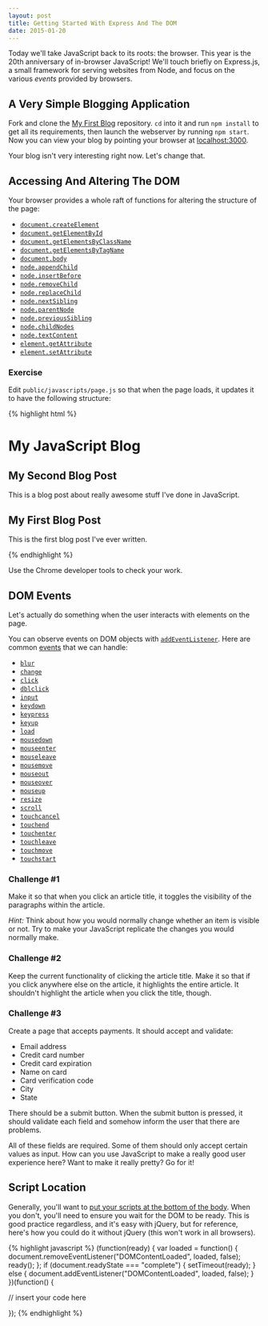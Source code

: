 ```yaml
---
layout: post
title: Getting Started With Express And The DOM
date: 2015-01-20
---
```


Today we'll take JavaScript back to its roots: the browser. This year is the 20th anniversary of in-browser JavaScript! We'll touch briefly on Express.js, a small framework for serving websites from Node, and focus on the various _events_ provided by browsers.

## A Very Simple Blogging Application

Fork and clone the [My First Blog](https://github.com/JSI-2015-Q1/my-first-blog) repository. `cd` into it and run `npm install` to get all its requirements, then launch the webserver by running `npm start`. Now you can view your blog by pointing your browser at [localhost:3000](http://localhost:3000).

Your blog isn't very interesting right now. Let's change that.

## Accessing And Altering The DOM

Your browser provides a whole raft of functions for altering the structure of the page:

* [`document.createElement`][mdn-createElement]
* [`document.getElementById`][mdn-getElementById]
* [`document.getElementsByClassName`][mdn-getElementsByClassName]
* [`document.getElementsByTagName`][mdn-getElementsByTagName]
* [`document.body`][mdn-document.body]
* [`node.appendChild`][mdn-appendChild]
* [`node.insertBefore`][mdn-insertBefore]
* [`node.removeChild`][mdn-removeChild]
* [`node.replaceChild`][mdn-replaceChild]
* [`node.nextSibling`][mdn-nextSibling]
* [`node.parentNode`][mdn-parentNode]
* [`node.previousSibling`][mdn-previousSibling]
* [`node.childNodes`][mdn-childNodes]
* [`node.textContent`][mdn-textContent]
* [`element.getAttribute`][mdn-getAttribute]
* [`element.setAttribute`][mdn-setAttribute]

### Exercise

Edit `public/javascripts/page.js` so that when the page loads, it updates it to have the following structure:

{% highlight html %}
<html>
  <head>
    <title>My JavaScript Blog</title>
  </head>
  <body>
    <h1>My JavaScript Blog</h1>
    <article>
      <h1>My Second Blog Post</h1>
      <p>This is a blog post about really awesome stuff I've done in JavaScript.</p>
    </article>
    <article>
      <h1>My First Blog Post</h1>
      <p>This is the first blog post I've ever written.</p>
    </article>
  </body>
  <script type="text/javascript" src="/javascripts/page.js"></script>
</html>
{% endhighlight %}

Use the Chrome developer tools to check your work.

## DOM Events

Let's actually do something when the user interacts with elements on the page.

You can observe events on DOM objects with
[`addEventListener`][mdn-addEventListener]. Here are common
[events][mdn-events] that we can handle:

* [`blur`][mdn-blur]
* [`change`][mdn-change]
* [`click`][mdn-click]
* [`dblclick`][mdn-dblclick]
* [`input`][mdn-input]
* [`keydown`][mdn-keydown]
* [`keypress`][mdn-keypress]
* [`keyup`][mdn-keyup]
* [`load`][mdn-load]
* [`mousedown`][mdn-mousedown]
* [`mouseenter`][mdn-mouseenter]
* [`mouseleave`][mdn-mouseleave]
* [`mousemove`][mdn-mousemove]
* [`mouseout`][mdn-mouseout]
* [`mouseover`][mdn-mouseover]
* [`mouseup`][mdn-mouseup]
* [`resize`][mdn-resize]
* [`scroll`][mdn-scroll]
* [`touchcancel`][mdn-touchcancel]
* [`touchend`][mdn-touchend]
* [`touchenter`][mdn-touchenter]
* [`touchleave`][mdn-touchleave]
* [`touchmove`][mdn-touchmove]
* [`touchstart`][mdn-touchstart]

### Challenge #1

Make it so that when you click an article title, it toggles the visibility of the paragraphs within the article.

_Hint:_ Think about how you would normally change whether an item is visible or not. Try to make your JavaScript replicate the changes you would normally make.

### Challenge #2

Keep the current functionality of clicking the article title. Make it so that if you click anywhere else on the article, it highlights the entire article. It shouldn't highlight the article when you click the title, though.

### Challenge #3

Create a page that accepts payments. It should accept and validate:

* Email address
* Credit card number
* Credit card expiration
* Name on card
* Card verification code
* City
* State

There should be a submit button. When the submit button is pressed, it should validate each field and somehow inform the user that there are problems.

All of these fields are required. Some of them should only accept certain values as input. How can you use JavaScript to make a really good user experience here? Want to make it really pretty? Go for it!

## Script Location

Generally, you'll want to
[put your scripts at the bottom of the body][yahoo-performance-scripts]. When you don't, you'll need to ensure you wait for the DOM to be ready. This is good practice regardless, and it's easy with jQuery, but for reference, here's how you could do it without jQuery (this won't work in all browsers).

{% highlight javascript %}
(function(ready) {
  var loaded = function() {
    document.removeEventListener("DOMContentLoaded", loaded, false);
    ready();
  };
  if (document.readyState === "complete") { setTimeout(ready); }
  else { document.addEventListener("DOMContentLoaded", loaded, false); }
})(function() {

  // insert your code here

});
{% endhighlight %}

[mdn-createElement]: https://developer.mozilla.org/en-US/docs/Web/API/Document.createElement
[mdn-getElementById]: https://developer.mozilla.org/en-US/docs/Web/API/Document.getElementById
[mdn-getElementById]: https://developer.mozilla.org/en-US/docs/Web/API/Document.getElementById
[mdn-getElementsByClassName]: https://developer.mozilla.org/en-US/docs/Web/API/Document.getElementsByClassName
[mdn-getElementsByTagName]: https://developer.mozilla.org/en-US/docs/Web/API/Document.getElementsByTagName
[mdn-document.body]: https://developer.mozilla.org/en-US/docs/Web/API/document.body
[mdn-appendChild]: https://developer.mozilla.org/en-US/docs/Web/API/Node.appendChild
[mdn-insertBefore]: https://developer.mozilla.org/en-US/docs/Web/API/Node.insertBefore
[mdn-removeChild]: https://developer.mozilla.org/en-US/docs/Web/API/Node.removeChild
[mdn-replaceChild]: https://developer.mozilla.org/en-US/docs/Web/API/Node.replaceChild
[mdn-nextSibling]: https://developer.mozilla.org/en-US/docs/Web/API/Node.nextSibling
[mdn-parentNode]: https://developer.mozilla.org/en-US/docs/Web/API/Node.parentNode
[mdn-previousSibling]: https://developer.mozilla.org/en-US/docs/Web/API/Node.previousSibling
[mdn-childNodes]: https://developer.mozilla.org/en-US/docs/Web/API/Node.childNodes
[mdn-textContent]: https://developer.mozilla.org/en-US/docs/Web/API/Node.textContent
[mdn-getAttribute]: https://developer.mozilla.org/en-US/docs/Web/API/element.getAttribute
[mdn-setAttribute]: https://developer.mozilla.org/en-US/docs/Web/API/element.setAttribute
[mdn-addEventListener]: https://developer.mozilla.org/en-US/docs/Web/API/EventTarget.addEventListener
[mdn-events]: https://developer.mozilla.org/en-US/docs/Web/Reference/Events
[mdn-blur]: https://developer.mozilla.org/en-US/docs/Web/Reference/Events/blur
[mdn-change]: https://developer.mozilla.org/en-US/docs/Web/Reference/Events/change
[mdn-click]: https://developer.mozilla.org/en-US/docs/Web/Reference/Events/click
[mdn-dblclick]: https://developer.mozilla.org/en-US/docs/Web/Reference/Events/dblclick
[mdn-input]: https://developer.mozilla.org/en-US/docs/Web/Reference/Events/input
[mdn-keydown]: https://developer.mozilla.org/en-US/docs/Web/Reference/Events/keydown
[mdn-keypress]: https://developer.mozilla.org/en-US/docs/Web/Reference/Events/keypress
[mdn-keyup]: https://developer.mozilla.org/en-US/docs/Web/Reference/Events/keyup
[mdn-load]: https://developer.mozilla.org/en-US/docs/Web/Reference/Events/load_(ProgressEvent)
[mdn-mousedown]: https://developer.mozilla.org/en-US/docs/Web/Reference/Events/mousedown
[mdn-mouseenter]: https://developer.mozilla.org/en-US/docs/Web/Reference/Events/mouseenter
[mdn-mouseleave]: https://developer.mozilla.org/en-US/docs/Web/Reference/Events/mouseleave
[mdn-mousemove]: https://developer.mozilla.org/en-US/docs/Web/Reference/Events/mousemove
[mdn-mouseout]: https://developer.mozilla.org/en-US/docs/Web/Reference/Events/mouseout
[mdn-mouseover]: https://developer.mozilla.org/en-US/docs/Web/Reference/Events/mouseover
[mdn-mouseup]: https://developer.mozilla.org/en-US/docs/Web/Reference/Events/mouseup
[mdn-resize]: https://developer.mozilla.org/en-US/docs/Web/Reference/Events/resize
[mdn-scroll]: https://developer.mozilla.org/en-US/docs/Web/Reference/Events/scroll
[mdn-touchcancel]: https://developer.mozilla.org/en-US/docs/Web/Reference/Events/touchcancel
[mdn-touchend]: https://developer.mozilla.org/en-US/docs/Web/Reference/Events/touchend
[mdn-touchenter]: https://developer.mozilla.org/en-US/docs/Web/Reference/Events/touchenter
[mdn-touchleave]: https://developer.mozilla.org/en-US/docs/Web/Reference/Events/touchleave
[mdn-touchmove]: https://developer.mozilla.org/en-US/docs/Web/Reference/Events/touchmove
[mdn-touchstart]: https://developer.mozilla.org/en-US/docs/Web/Reference/Events/touchstart
[yahoo-performance-scripts]: https://developer.yahoo.com/performance/rules.html#js_bottom
